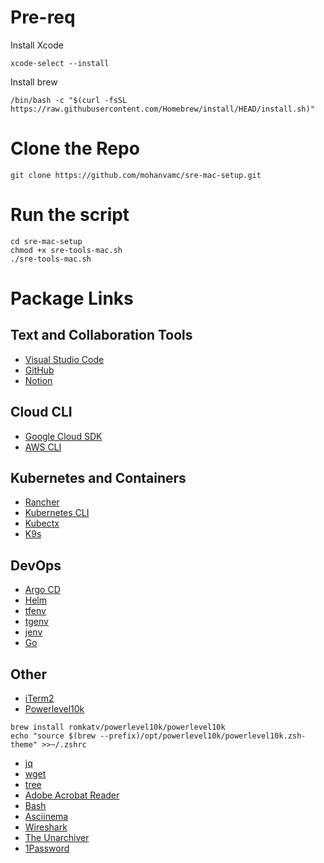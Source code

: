 # Pre-req

Install Xcode

``` xcode-select --install ```

Install brew 

``` /bin/bash -c "$(curl -fsSL https://raw.githubusercontent.com/Homebrew/install/HEAD/install.sh)" ```


# Clone the Repo
 ```
 git clone https://github.com/mohanvamc/sre-mac-setup.git

 ```

# Run the script
```
cd sre-mac-setup
chmod +x sre-tools-mac.sh
./sre-tools-mac.sh

```
# Package Links

## Text and Collaboration Tools
- [Visual Studio Code](https://formulae.brew.sh/cask/visual-studio-code)
- [GitHub](https://formulae.brew.sh/cask/github)
- [Notion](https://formulae.brew.sh/cask/notion)

## Cloud CLI
- [Google Cloud SDK](https://formulae.brew.sh/cask/google-cloud-sdk)
- [AWS CLI](https://formulae.brew.sh/cask/awscli)

## Kubernetes and Containers
- [Rancher](https://formulae.brew.sh/cask/rancher)
- [Kubernetes CLI](https://formulae.brew.sh/formula/kubernetes-cli)
- [Kubectx](https://formulae.brew.sh/formula/kubectx)
- [K9s](https://formulae.brew.sh/formula/k9s)

## DevOps
- [Argo CD](https://formulae.brew.sh/formula/argocd)
- [Helm](https://formulae.brew.sh/formula/helm)
- [tfenv](https://formulae.brew.sh/formula/tfenv)
- [tgenv](https://formulae.brew.sh/formula/tgenv)
- [jenv](https://formulae.brew.sh/formula/jenv)
- [Go](https://formulae.brew.sh/formula/go)

## Other
- [iTerm2](https://formulae.brew.sh/cask/iterm2)
- [Powerlevel10k](https://github.com/romkatv/powerlevel10k)
```
brew install romkatv/powerlevel10k/powerlevel10k
echo "source $(brew --prefix)/opt/powerlevel10k/powerlevel10k.zsh-theme" >>~/.zshrc
```
- [jq](https://formulae.brew.sh/formula/jq)
- [wget](https://formulae.brew.sh/formula/wget)
- [tree](https://formulae.brew.sh/formula/tree)
- [Adobe Acrobat Reader](https://formulae.brew.sh/cask/adobe-acrobat-reader)
- [Bash](https://formulae.brew.sh/formula/bash)
- [Asciinema](https://formulae.brew.sh/cask/asciinema)
- [Wireshark](https://formulae.brew.sh/cask/wireshark)
- [The Unarchiver](https://formulae.brew.sh/cask/the-unarchiver)
- [1Password](https://formulae.brew.sh/cask/1password)


